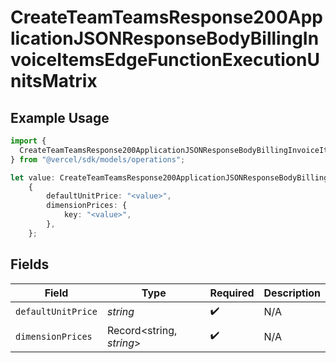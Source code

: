 # CreateTeamTeamsResponse200ApplicationJSONResponseBodyBillingInvoiceItemsEdgeFunctionExecutionUnitsMatrix

## Example Usage

```typescript
import {
  CreateTeamTeamsResponse200ApplicationJSONResponseBodyBillingInvoiceItemsEdgeFunctionExecutionUnitsMatrix,
} from "@vercel/sdk/models/operations";

let value: CreateTeamTeamsResponse200ApplicationJSONResponseBodyBillingInvoiceItemsEdgeFunctionExecutionUnitsMatrix =
    {
        defaultUnitPrice: "<value>",
        dimensionPrices: {
            key: "<value>",
        },
    };
```

## Fields

| Field                    | Type                     | Required                 | Description              |
| ------------------------ | ------------------------ | ------------------------ | ------------------------ |
| `defaultUnitPrice`       | *string*                 | :heavy_check_mark:       | N/A                      |
| `dimensionPrices`        | Record<string, *string*> | :heavy_check_mark:       | N/A                      |